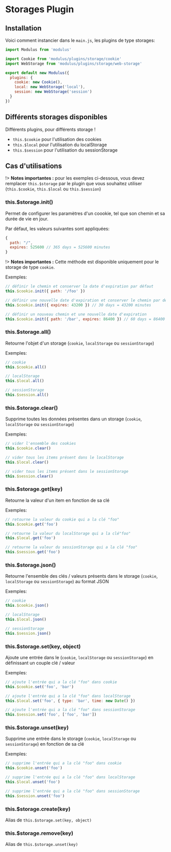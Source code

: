 # Storages Plugin

## Installation

Voici comment instancier dans le `main.js`, les plugins de type storages:

```js
import Modulus from 'modulus'

import Cookie from 'modulus/plugins/storage/cookie'
import WebStorage from 'modulus/plugins/storage/web-storage'

export default new Modulus({
  plugins: {
    cookie: new Cookie(),
    local: new WebStorage('local'),
    session: new WebStorage('session')
  }
})
```


## Différents storages disponibles

Différents plugins, pour différents storage !

- `this.$cookie` pour l'utilisation des cookies
- `this.$local` pour l'utilisation du localStorage
- `this.$session` pour l'utilisation du sessionStorage


## Cas d'utilisations

!> **Notes importantes :** pour les exemples ci-dessous, vous devez remplacer `this.$storage` par le plugin que vous souhaitez utiliser (`this.$cookie`, `this.$local` ou `this.$session`)


### this.$storage.init()

Permet de configurer les paramètres d'un coookie, tel que son chemin et sa durée de vie en jour. 

Par défaut, les valeurs suivantes sont appliquées: 
```js
{
  path: "/",
  expires: 525600 // 365 days = 525600 minutes
}
```

!> **Notes importantes :** Cette méthode est disponible uniquement pour le storage de type `cookie`.

Exemples:

```js
// définir le chemin et conserver la date d'expiration par défaut
this.$cookie.init({ path: '/foo' })

// définir une nouvelle date d'expiration et conserver le chemin par défaut
this.$cookie.init({ expires: 43200 }) // 30 days = 43200 minutes

// définir un nouveau chemin et une nouvelle date d'expiration
this.$cookie.init({ path: '/bar', expires: 86400 }) // 60 days = 86400 minutes
```


### this.$storage.all()

Retourne l'objet d'un storage (`cookie`, `localStorage` ou `sessionStorage`)

Exemples:

```js
// cookie
this.$cookie.all()

// localStorage
this.$local.all()

// sessionStorage
this.$session.all()
```


### this.$storage.clear()

Supprime toutes les données présentes dans un storage (`cookie`, `localStorage` ou `sessionStorage`)

Exemples:

```js
// vider l'ensemble des cookies
this.$cookie.clear()

// vider tous les items présent dans le localStorage
this.$local.clear()

// vider tous les items présent dans le sessionStorage
this.$session.clear()
```


### this.$storage.get(key)

Retourne la valeur d'un item en fonction de sa clé

Exemples:

```js
// retourne la valeur du cookie qui a la clé "foo"
this.$cookie.get('foo')

// retourne la valeur du localStorage qui a la clé"foo"
this.$local.get('foo')

// retourne la valeur du sessionStorage qui a la clé "foo"
this.$session.get('foo')
```


### this.$storage.json()

Retourne l'ensemble des clés / valeurs présents dans le storage (`cookie`, `localStorage` ou `sessionStorage`) au format JSON

Exemples:

```js
// cookie
this.$cookie.json()

// localStorage
this.$local.json()

// sessionStorage
this.$session.json()
```


### this.$storage.set(key, object)

Ajoute une entrée dans le (`cookie`, `localStorage` ou `sessionStorage`) en définissant un couple clé / valeur

Exemples:

```js
// ajoute l'entrée qui a la clé "foo" dans cookie
this.$cookie.set('foo', 'bar')

// ajoute l'entrée qui a la clé "foo" dans localStorage
this.$local.set('foo', { type: 'bar', time: new Date() })

// ajoute l'entrée qui a la clé "foo" dans sessionStorage
this.$session.set('foo', ['foo', 'bar'])
```


### this.$storage.unset(key)

Supprime une entrée dans le storage (`cookie`, `localStorage` ou `sessionStorage`) en fonction de sa clé

Exemples:

```js
// supprime l'entrée qui a la clé "foo" dans cookie
this.$cookie.unset('foo')

// supprime l'entrée qui a la clé "foo" dans localStorage
this.$local.unset('foo')

// supprime l'entrée qui a la clé "foo" dans sessionStorage
this.$session.unset('foo')
```


### this.$storage.create(key)

Alias de `this.$storage.set(key, object)` 


### this.$storage.remove(key)

Alias de `this.$storage.unset(key)` 